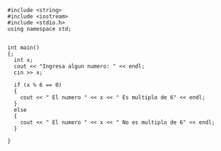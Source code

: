     #include <string>
    #include <iostream>
    #include <stdio.h>
    using namespace std;
    

    int main()
    {;
      int x;
      cout << "Ingresa algun numero: " << endl;
      cin >> x;

      if (x % 6 == 0)
      {
        cout << " El numero " << x << " Es multiplo de 6" << endl;
      }
      else
      {
        cout << " El numero " << x << " No es multiplo de 6" << endl;
      }

    }
